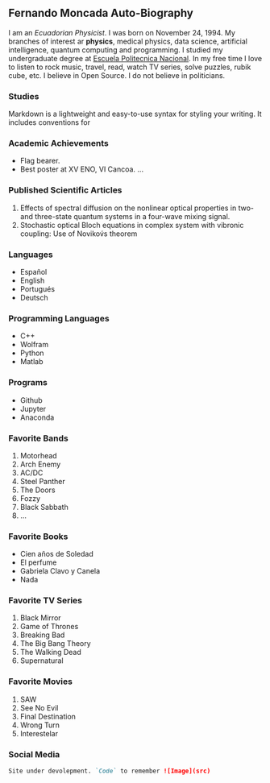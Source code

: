 ## Fernando Moncada Auto-Biography

I am an _Ecuadorian Physicist_.  I was born on November 24, 1994. My branches of interest ar **physics**, medical physics, data science, artificial intelligence, quantum computing and programming. I studied my undergraduate degree at [Escuela Politecnica Nacional](https://www.epn.edu.ec/). In my free time I love to listen to rock music, travel, read, watch TV series, solve puzzles, rubik cube, etc. I believe in Open Source. I do not believe in politicians. 

### Studies

Markdown is a lightweight and easy-to-use syntax for styling your writing. It includes conventions for

### Academic Achievements 
- Flag bearer.
- Best poster at XV ENO, VI Cancoa.
...

### Published Scientific Articles
1. Effects of spectral diffusion on the nonlinear optical properties in two- and three-state quantum systems in a four-wave mixing signal.
2. Stochastic optical Bloch equations in complex system with vibronic coupling: Use of Novikov́s theorem

### Languages
- Español
- English
- Portugués
- Deutsch


### Programming Languages
- C++
- Wolfram
- Python
- Matlab

### Programs
- Github
- Jupyter
- Anaconda
### Favorite Bands
1. Motorhead
2. Arch Enemy 
3. AC/DC
4. Steel Panther 
5. The Doors
6. Fozzy
7. Black Sabbath
8. ...

### Favorite Books
- Cien años de Soledad
- El perfume
- Gabriela Clavo y Canela
- Nada

### Favorite TV Series
1. Black Mirror
2. Game of Thrones
3. Breaking Bad
4. The Big Bang Theory
5. The Walking Dead
6. Supernatural

### Favorite Movies
1. SAW
2. See No Evil
4. Final Destination
3. Wrong Turn
3. Interestelar

### Social Media



```markdown
Site under devolepment. `Code` to remember ![Image](src)
```
